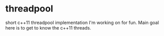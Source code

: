 # threadpool
short c++11 threadpool implementation I'm working on for fun.
Main goal here is to get to know the c++11 threads.
